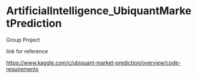 # ArtificialIntelligence_UbiquantMarketPrediction
Group Project

link for reference

https://www.kaggle.com/c/ubiquant-market-prediction/overview/code-requirements
